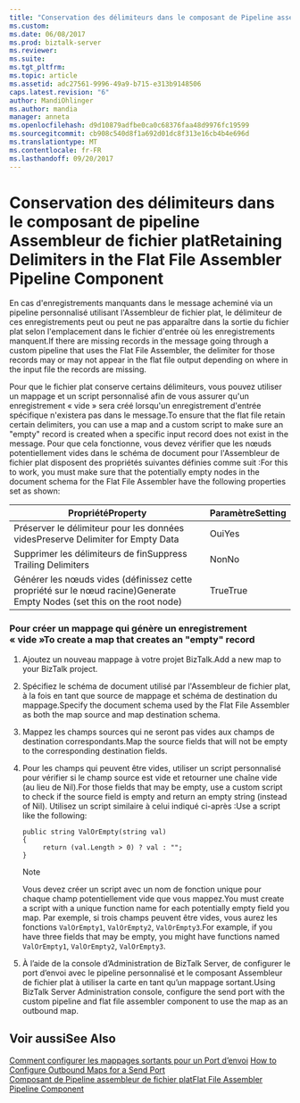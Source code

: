 ```yaml
---
title: "Conservation des délimiteurs dans le composant de Pipeline assembleur fichier plat | Documents Microsoft"
ms.custom: 
ms.date: 06/08/2017
ms.prod: biztalk-server
ms.reviewer: 
ms.suite: 
ms.tgt_pltfrm: 
ms.topic: article
ms.assetid: adc27561-9996-49a9-b715-e313b9148506
caps.latest.revision: "6"
author: MandiOhlinger
ms.author: mandia
manager: anneta
ms.openlocfilehash: d9d10879adfbe0ca0c68376faa48d9976fc19599
ms.sourcegitcommit: cb908c540d8f1a692d01dc8f313e16cb4b4e696d
ms.translationtype: MT
ms.contentlocale: fr-FR
ms.lasthandoff: 09/20/2017
---
```

# <a name="retaining-delimiters-in-the-flat-file-assembler-pipeline-component"></a><span data-ttu-id="1a450-102">Conservation des délimiteurs dans le composant de pipeline Assembleur de fichier plat</span><span class="sxs-lookup"><span data-stu-id="1a450-102">Retaining Delimiters in the Flat File Assembler Pipeline Component</span></span>
<span data-ttu-id="1a450-103">En cas d'enregistrements manquants dans le message acheminé via un pipeline personnalisé utilisant l'Assembleur de fichier plat, le délimiteur de ces enregistrements peut ou peut ne pas apparaître dans la sortie du fichier plat selon l'emplacement dans le fichier d'entrée où les enregistrements manquent.</span><span class="sxs-lookup"><span data-stu-id="1a450-103">If there are missing records in the message going through a custom pipeline that uses the Flat File Assembler, the delimiter for those records may or may not appear in the flat file output depending on where in the input file the records are missing.</span></span>  
  
 <span data-ttu-id="1a450-104">Pour que le fichier plat conserve certains délimiteurs, vous pouvez utiliser un mappage et un script personnalisé afin de vous assurer qu'un enregistrement « vide » sera créé lorsqu'un enregistrement d'entrée spécifique n'existera pas dans le message.</span><span class="sxs-lookup"><span data-stu-id="1a450-104">To ensure that the flat file retain certain delimiters, you can use a map and a custom script to make sure an "empty" record is created when a specific input record does not exist in the message.</span></span> <span data-ttu-id="1a450-105">Pour que cela fonctionne, vous devez vérifier que les nœuds potentiellement vides dans le schéma de document pour l'Assembleur de fichier plat disposent des propriétés suivantes définies comme suit :</span><span class="sxs-lookup"><span data-stu-id="1a450-105">For this to work, you must make sure that the potentially empty nodes in the document schema for the Flat File Assembler have the following properties set as shown:</span></span>  
  
|<span data-ttu-id="1a450-106">Propriété</span><span class="sxs-lookup"><span data-stu-id="1a450-106">Property</span></span>|<span data-ttu-id="1a450-107">Paramètre</span><span class="sxs-lookup"><span data-stu-id="1a450-107">Setting</span></span>|  
|--------------|-------------|  
|<span data-ttu-id="1a450-108">Préserver le délimiteur pour les données vides</span><span class="sxs-lookup"><span data-stu-id="1a450-108">Preserve Delimiter for Empty Data</span></span>|<span data-ttu-id="1a450-109">Oui</span><span class="sxs-lookup"><span data-stu-id="1a450-109">Yes</span></span>|  
|<span data-ttu-id="1a450-110">Supprimer les délimiteurs de fin</span><span class="sxs-lookup"><span data-stu-id="1a450-110">Suppress Trailing Delimiters</span></span>|<span data-ttu-id="1a450-111">Non</span><span class="sxs-lookup"><span data-stu-id="1a450-111">No</span></span>|  
|<span data-ttu-id="1a450-112">Générer les nœuds vides (définissez cette propriété sur le nœud racine)</span><span class="sxs-lookup"><span data-stu-id="1a450-112">Generate Empty Nodes (set this on the root node)</span></span>|<span data-ttu-id="1a450-113">True</span><span class="sxs-lookup"><span data-stu-id="1a450-113">True</span></span>|  
  
### <a name="to-create-a-map-that-creates-an-empty-record"></a><span data-ttu-id="1a450-114">Pour créer un mappage qui génère un enregistrement « vide »</span><span class="sxs-lookup"><span data-stu-id="1a450-114">To create a map that creates an "empty" record</span></span>  
  
1.  <span data-ttu-id="1a450-115">Ajoutez un nouveau mappage à votre projet BizTalk.</span><span class="sxs-lookup"><span data-stu-id="1a450-115">Add a new map to your BizTalk project.</span></span>  
  
2.  <span data-ttu-id="1a450-116">Spécifiez le schéma de document utilisé par l'Assembleur de fichier plat, à la fois en tant que source de mappage et schéma de destination du mappage.</span><span class="sxs-lookup"><span data-stu-id="1a450-116">Specify the document schema used by the Flat File Assembler as both the map source and map destination schema.</span></span>  
  
3.  <span data-ttu-id="1a450-117">Mappez les champs sources qui ne seront pas vides aux champs de destination correspondants.</span><span class="sxs-lookup"><span data-stu-id="1a450-117">Map the source fields that will not be empty to the corresponding destination fields.</span></span>  
  
4.  <span data-ttu-id="1a450-118">Pour les champs qui peuvent être vides, utiliser un script personnalisé pour vérifier si le champ source est vide et retourner une chaîne vide (au lieu de Nil).</span><span class="sxs-lookup"><span data-stu-id="1a450-118">For those fields that may be empty, use a custom script to check if the source field is empty and return an empty string (instead of Nil).</span></span> <span data-ttu-id="1a450-119">Utilisez un script similaire à celui indiqué ci-après :</span><span class="sxs-lookup"><span data-stu-id="1a450-119">Use a script like the following:</span></span>  
  
    ```  
    public string ValOrEmpty(string val)  
    {  
         return (val.Length > 0) ? val : "";  
    }  
    ```  
  
    > [!NOTE]
    >  <span data-ttu-id="1a450-120">Vous devez créer un script avec un nom de fonction unique pour chaque champ potentiellement vide que vous mappez.</span><span class="sxs-lookup"><span data-stu-id="1a450-120">You must create a script with a unique function name for each potentially empty field you map.</span></span> <span data-ttu-id="1a450-121">Par exemple, si trois champs peuvent être vides, vous aurez les fonctions `ValOrEmpty1`, `ValOrEmpty2`, `ValOrEmpty3`.</span><span class="sxs-lookup"><span data-stu-id="1a450-121">For example, if you have three fields that may be empty, you might have functions named `ValOrEmpty1`, `ValOrEmpty2`, `ValOrEmpty3`.</span></span>  
  
5.  <span data-ttu-id="1a450-122">À l’aide de la console d’Administration de BizTalk Server, de configurer le port d’envoi avec le pipeline personnalisé et le composant Assembleur de fichier plat à utiliser la carte en tant qu’un mappage sortant.</span><span class="sxs-lookup"><span data-stu-id="1a450-122">Using BizTalk Server Administration console, configure the send port with the custom pipeline and flat file assembler component to use the map as an outbound map.</span></span>  
  
## <a name="see-also"></a><span data-ttu-id="1a450-123">Voir aussi</span><span class="sxs-lookup"><span data-stu-id="1a450-123">See Also</span></span>  
 <span data-ttu-id="1a450-124">[Comment configurer les mappages sortants pour un Port d’envoi](../core/how-to-configure-outbound-maps-for-a-send-port.md) </span><span class="sxs-lookup"><span data-stu-id="1a450-124">[How to Configure Outbound Maps for a Send Port](../core/how-to-configure-outbound-maps-for-a-send-port.md) </span></span>  
 [<span data-ttu-id="1a450-125">Composant de Pipeline assembleur de fichier plat</span><span class="sxs-lookup"><span data-stu-id="1a450-125">Flat File Assembler Pipeline Component</span></span>](../core/flat-file-assembler-pipeline-component.md)